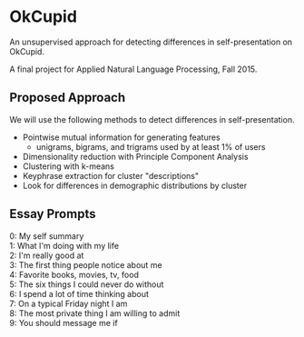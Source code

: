 # OkCupid
An unsupervised approach for detecting differences in self-presentation on
OkCupid.

A final project for Applied Natural Language Processing, Fall 2015.

## Proposed Approach

We will use the following methods to detect differences in self-presentation.

* Pointwise mutual information for generating features
    * unigrams, bigrams, and trigrams used by at least 1% of users
* Dimensionality reduction with Principle Component Analysis
* Clustering with k-means
* Keyphrase extraction for cluster "descriptions"
* Look for differences in demographic distributions by cluster

## Essay Prompts

0: My self summary   
1: What I'm doing with my life   
2: I'm really good at   
3: The first thing people notice about me   
4: Favorite books, movies, tv, food   
5: The six things I could never do without   
6: I spend a lot of time thinking about   
7: On a typical Friday night I am   
8: The most private thing I am willing to admit   
9: You should message me if   
